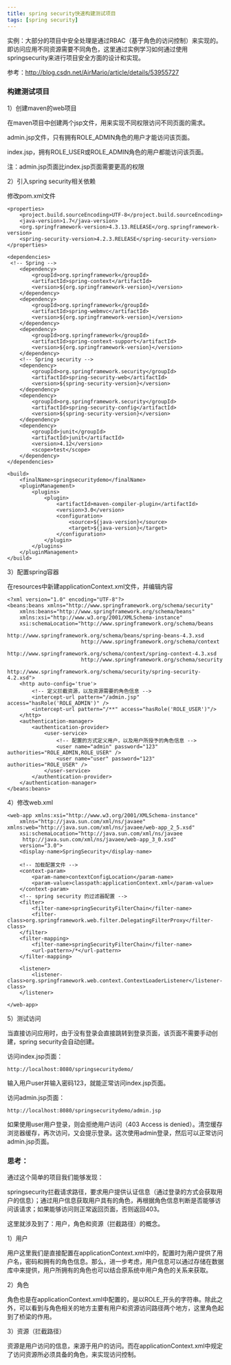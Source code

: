 ```yaml
---
title: spring security快速构建测试项目
tags: [spring security]
---
```


实例：大部分的项目中安全处理是通过RBAC（基于角色的访问控制）来实现的。即访问应用不同资源需要不同角色，这里通过实例学习如何通过使用springsecurity来进行项目安全方面的设计和实现。

参考：http://blog.csdn.net/AirMario/article/details/53955727

### 构建测试项目

1）创建maven的web项目

在maven项目中创建两个jsp文件，用来实现不同权限访问不同页面的需求。

admin.jsp文件，只有拥有ROLE_ADMIN角色的用户才能访问该页面。

index.jsp，拥有ROLE_USER或ROLE_ADMIN角色的用户都能访问该页面。

注：admin.jsp页面比index.jsp页面需要更高的权限

2）引入spring security相关依赖

修改pom.xml文件

```
<properties>  
    <project.build.sourceEncoding>UTF-8</project.build.sourceEncoding>  
    <java-version>1.7</java-version>  
    <org.springframework-version>4.3.13.RELEASE</org.springframework-version>
    <spring-security-version>4.2.3.RELEASE</spring-security-version>
</properties> 

<dependencies>
 <!-- Spring -->  
    <dependency>  
        <groupId>org.springframework</groupId>  
        <artifactId>spring-context</artifactId>  
        <version>${org.springframework-version}</version>  
    </dependency>  
    <dependency>  
        <groupId>org.springframework</groupId>  
        <artifactId>spring-webmvc</artifactId>  
        <version>${org.springframework-version}</version>  
    </dependency>  
    <dependency>  
        <groupId>org.springframework</groupId>  
        <artifactId>spring-context-support</artifactId>  
        <version>${org.springframework-version}</version>  
    </dependency>  
    <!-- Spring security -->  
    <dependency>  
        <groupId>org.springframework.security</groupId>
        <artifactId>spring-security-web</artifactId>  
        <version>${spring-security-version}</version>  
    </dependency>  
    <dependency>  
        <groupId>org.springframework.security</groupId>  
        <artifactId>spring-security-config</artifactId>  
        <version>${spring-security-version}</version>  
    </dependency>  
    <dependency>  
        <groupId>junit</groupId>  
        <artifactId>junit</artifactId>  
        <version>4.12</version>  
        <scope>test</scope>  
    </dependency>  
</dependencies>

<build>
    <finalName>springsecuritydemo</finalName>
    <pluginManagement>
        <plugins>
            <plugin>
                <artifactId>maven-compiler-plugin</artifactId>
                <version>3.0</version>
                <configuration>
                    <source>${java-version}</source>
                    <target>${java-version}</target>
                </configuration>
            </plugin>
        </plugins>
    </pluginManagement>
</build>
```

3）配置spring容器

在resources中新建applicationContext.xml文件，并编辑内容

```
<?xml version="1.0" encoding="UTF-8"?>  
<beans:beans xmlns="http://www.springframework.org/schema/security"  
    xmlns:beans="http://www.springframework.org/schema/beans"   
    xmlns:xsi="http://www.w3.org/2001/XMLSchema-instance"  
    xsi:schemaLocation="http://www.springframework.org/schema/beans
                        http://www.springframework.org/schema/beans/spring-beans-4.3.xsd  
                        http://www.springframework.org/schema/context
                        http://www.springframework.org/schema/context/spring-context-4.3.xsd  
                        http://www.springframework.org/schema/security
                        http://www.springframework.org/schema/security/spring-security-4.2.xsd">  
    <http auto-config='true'>  
        <!-- 定义拦截资源，以及资源需要的角色信息 -->
        <intercept-url pattern="/admin.jsp" access="hasRole('ROLE_ADMIN')" />  
        <intercept-url pattern="/**" access="hasRole('ROLE_USER')"/>  
    </http>  
    <authentication-manager>  
        <authentication-provider>  
            <user-service>  
                <!-- 配置的方式定义用户，以及用户所授予的角色信息 -->
                <user name="admin" password="123" authorities="ROLE_ADMIN,ROLE_USER" />  
                <user name="user" password="123" authorities="ROLE_USER" />  
            </user-service>  
        </authentication-provider>  
    </authentication-manager>
</beans:beans>
```

4）修改web.xml

```
<web-app xmlns:xsi="http://www.w3.org/2001/XMLSchema-instance"  
    xmlns="http://java.sun.com/xml/ns/javaee" xmlns:web="http://java.sun.com/xml/ns/javaee/web-app_2_5.xsd"  
    xsi:schemaLocation="http://java.sun.com/xml/ns/javaee  
     http://java.sun.com/xml/ns/javaee/web-app_3_0.xsd"  
    version="3.0">  
    <display-name>SpringSecurity</display-name>  
      
    <!-- 加载配置文件 -->  
    <context-param>  
        <param-name>contextConfigLocation</param-name>  
        <param-value>classpath:applicationContext.xml</param-value>  
    </context-param>  
    <!-- spring security 的过滤器配置 -->  
    <filter>  
        <filter-name>springSecurityFilterChain</filter-name>  
        <filter-class>org.springframework.web.filter.DelegatingFilterProxy</filter-class>  
    </filter>  
    <filter-mapping>  
        <filter-name>springSecurityFilterChain</filter-name>  
        <url-pattern>/*</url-pattern>  
    </filter-mapping>  
  
    <listener>  
        <listener-class>org.springframework.web.context.ContextLoaderListener</listener-class>  
    </listener>  
      
</web-app>  
```

5）测试访问

当直接访问应用时，由于没有登录会直接跳转到登录页面，该页面不需要手动创建，spring security会自动创建。

访问index.jsp页面：

```
http://localhost:8080/springsecuritydemo/
```

输入用户user并输入密码123，就能正常访问index.jsp页面。

访问admin.jsp页面：

```
http://localhost:8080/springsecuritydemo/admin.jsp
```

如果使用user用户登录，则会拒绝用户访问（403 Access is denied）。清空缓存浏览器缓存，再次访问，又会提示登录。这次使用admin登录，然后可以正常访问admin.jsp页面。

### 思考：

通过这个简单的项目我们能够发现：

springsecurity拦截请求路径，要求用户提供认证信息（通过登录的方式会获取用户的信息）；通过用户信息获取用户具有的角色，再根据角色信息判断是否能够访问该请求；如果能够访问则正常返回页面，否则返回403。

这里就涉及到了：用户，角色和资源（拦截路径）的概念。

1）用户

用户这里我们是直接配置在applicationContext.xml中的，配置时为用户提供了用户名，密码和拥有的角色信息。那么，进一步考虑，用户信息可以通过存储在数据库中来提供，用户所拥有的角色也可以结合原系统中用户角色的关系来获取。

2）角色

角色也是在applicationContext.xml中配置的，是以ROLE_开头的字符串。除此之外，可以看到与角色相关的地方主要有用户和资源访问路径两个地方，这里角色起到了桥梁的作用。

3）资源（拦截路径）

资源是用户访问的信息，来源于用户的访问。而在applicationContext.xml中规定了访问资源所必须具备的角色，来实现访问控制。